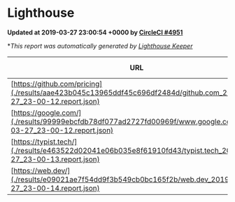 
# Lighthouse

**Updated at 2019-03-27 23:00:54 +0000 by [CircleCI #4951](https://circleci.com/gh/ItinerisLtd/lighthouse-keeper-example/4951)**

**This report was automatically generated by [Lighthouse Keeper](https://github.com/itinerisltd/lighthouse-keeper)*

| URL | Performance | Accessibility | Best Practices | SEO | PWA | Updated At |
| --- | --- | --- | --- | --- | --- | --- |
| [https://github.com/pricing](./results/aae423b045c13965ddf45c696df2484d/github.com_2019-03-27_23-00-12.report.json) | 0.88 | 0.89 | 0.93 | 0.9 | 0.58 | 2019-03-27T23:00:12.900Z |
| [https://google.com/](./results/99999ebcfdb78df077ad2727fd00969f/www.google.com_2019-03-27_23-00-12.report.json) | 0.96 | 0.71 | 0.93 | 0.82 | 0.58 | 2019-03-27T23:00:12.525Z |
| [https://typist.tech/](./results/e463522d02041e06b035e8f61910fd43/typist.tech_2019-03-27_23-00-13.report.json) | 1 |  |  |  |  | 2019-03-27T23:00:13.406Z |
| [https://web.dev/](./results/e09021ae7f54dd9f3b549cb0bc165f2b/web.dev_2019-03-27_23-00-14.report.json) | 0.96 | 0.93 | 1 | 0.96 | 1 | 2019-03-27T23:00:14.624Z |
